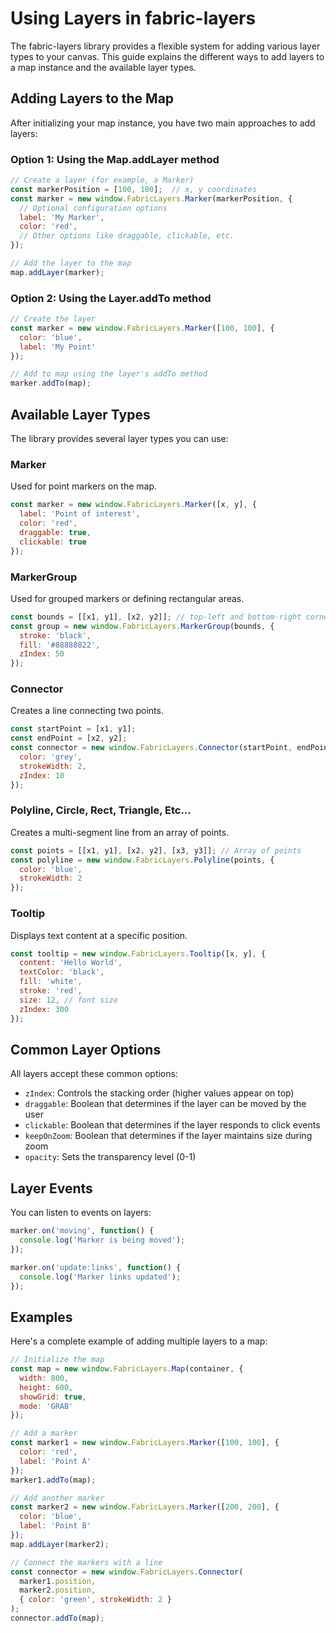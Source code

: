 # Using Layers in fabric-layers

The fabric-layers library provides a flexible system for adding various layer types to your canvas. This guide explains the different ways to add layers to a map instance and the available layer types.

## Adding Layers to the Map

After initializing your map instance, you have two main approaches to add layers:

### Option 1: Using the Map.addLayer method

```javascript
// Create a layer (for example, a Marker)
const markerPosition = [100, 100];  // x, y coordinates
const marker = new window.FabricLayers.Marker(markerPosition, {
  // Optional configuration options
  label: 'My Marker',
  color: 'red',
  // Other options like draggable, clickable, etc.
});

// Add the layer to the map
map.addLayer(marker);
```

### Option 2: Using the Layer.addTo method

```javascript
// Create the layer
const marker = new window.FabricLayers.Marker([100, 100], {
  color: 'blue',
  label: 'My Point'
});

// Add to map using the layer's addTo method
marker.addTo(map);
```

## Available Layer Types

The library provides several layer types you can use:

### Marker

Used for point markers on the map.

```javascript
const marker = new window.FabricLayers.Marker([x, y], {
  label: 'Point of interest',
  color: 'red',
  draggable: true,
  clickable: true
});
```

### MarkerGroup

Used for grouped markers or defining rectangular areas.

```javascript
const bounds = [[x1, y1], [x2, y2]]; // top-left and bottom-right corners
const group = new window.FabricLayers.MarkerGroup(bounds, {
  stroke: 'black',
  fill: '#88888822',
  zIndex: 50
});
```

### Connector

Creates a line connecting two points.

```javascript
const startPoint = [x1, y1];
const endPoint = [x2, y2];
const connector = new window.FabricLayers.Connector(startPoint, endPoint, {
  color: 'grey',
  strokeWidth: 2,
  zIndex: 10
});
```

### Polyline, Circle, Rect, Triangle, Etc...

Creates a multi-segment line from an array of points.

```javascript
const points = [[x1, y1], [x2, y2], [x3, y3]]; // Array of points
const polyline = new window.FabricLayers.Polyline(points, {
  color: 'blue',
  strokeWidth: 2
});
```

### Tooltip

Displays text content at a specific position.

```javascript
const tooltip = new window.FabricLayers.Tooltip([x, y], {
  content: 'Hello World',
  textColor: 'black',
  fill: 'white',
  stroke: 'red',
  size: 12, // font size
  zIndex: 300
});
```

## Common Layer Options

All layers accept these common options:

- `zIndex`: Controls the stacking order (higher values appear on top)
- `draggable`: Boolean that determines if the layer can be moved by the user
- `clickable`: Boolean that determines if the layer responds to click events
- `keepOnZoom`: Boolean that determines if the layer maintains size during zoom
- `opacity`: Sets the transparency level (0-1)

## Layer Events

You can listen to events on layers:

```javascript
marker.on('moving', function() {
  console.log('Marker is being moved');
});

marker.on('update:links', function() {
  console.log('Marker links updated');
});
```

## Examples

Here's a complete example of adding multiple layers to a map:

```javascript
// Initialize the map
const map = new window.FabricLayers.Map(container, {
  width: 800,
  height: 600,
  showGrid: true,
  mode: 'GRAB'
});

// Add a marker
const marker1 = new window.FabricLayers.Marker([100, 100], {
  color: 'red',
  label: 'Point A'
});
marker1.addTo(map);

// Add another marker
const marker2 = new window.FabricLayers.Marker([200, 200], {
  color: 'blue',
  label: 'Point B'
});
map.addLayer(marker2);

// Connect the markers with a line
const connector = new window.FabricLayers.Connector(
  marker1.position,
  marker2.position,
  { color: 'green', strokeWidth: 2 }
);
connector.addTo(map);
```